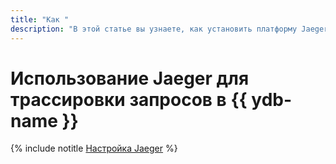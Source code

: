 ```yaml
---
title: "Как "
description: "В этой статье вы узнаете, как установить платформу Jaeger в кластер {{ managed-k8s-name }} и настроить ее для работы с {{ ydb-full-name }}."
---
```


# Использование Jaeger для трассировки запросов в {{ ydb-name }}

{% include notitle [Настройка Jaeger](../../../_tutorials/kubernetes-marketplace/jaeger-over-ydb.md) %}